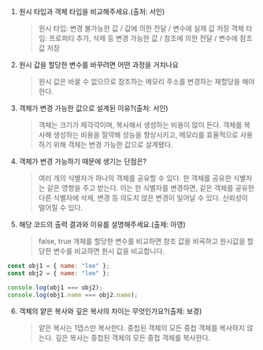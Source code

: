 1. 원시 타입과 객체 타입을 비교해주세요.(출처: 서인)
   > 원시 타입: 변경 불가능한 값 / 값에 의한 전달 / 변수에 실제 값 저장
   > 객체 타입: 프로퍼티 추가, 삭제 등 변경 가능한 값 / 참조에 의한 전달 / 변수에 참조 값 저장
2. 원시 값을 할당한 변수를 바꾸려면 어떤 과정을 거치나요
   > 원시 값은 바꿀 수 없으므로 참조하는 메모리 주소를 변경하는 재할당을 해야 한다.
3. 객체가 변경 가능한 값으로 설계된 이유?(출처: 서인)
   > 객체는 크기가 제각각이며, 복사해서 생성하는 비용이 많이 든다.
   > 객체를 복사해 생성하는 비용을 절약해 성능을 향상시키고, 메모리를 효율적으로 사용하기 위해 객체는 변경 가능한 값으로 설계됐다.
4. 객체가 변경 가능하기 때문에 생기는 단점은?

   > 여러 개의 식별자가 하나의 객체를 공유할 수 있다.
   > 한 객체를 공유한 식별자는 같은 영향을 주고 받는다. 이는 한 식별자를 변경하면, 같은 객체를 공유한 다른 식별자에 삭제, 변경 등 의도치 않은 변경이 일어날 수 있다. 신뢰성이 떨어질 수 있다.

5. 해당 코드의 출력 결과와 이유를 설명해주세요.(출제: 아영)
   > false, true
   > 개체를 할당한 변수를 비교하면 참조 값을 비굑하고 원시값을 할당한 변수를 비교하면 원시 값을 비교합니다.

```jsx
const obj1 = { name: "lee" };
const obj2 = { name: "lee" };

console.log(obj1 === obj2);
console.log(obj1.name === obj2.name);
```

6. 객체의 얕은 복사와 깊은 복사의 차이는 무엇인가요?(출제: 보경)
   > 얕은 복사는 1뎁스만 복사한다. 중첩된 객체의 모든 중첩 객체를 복사하지 않는다.
   > 깊은 복사는 중첩된 객체의 모든 중첩 객체를 복사한다.
